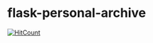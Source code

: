 # flask-personal-archive

[![HitCount](http://hits.dwyl.io/teamtact/https://github.com/teamtact/flask-personal-archive.svg)](http://hits.dwyl.io/teamtact/https://github.com/teamtact/flask-personal-archive)
